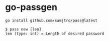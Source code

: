 # go-passgen

`go install github.com/samjtro/pass@latest`

```
$ pass new [len]
len (type: int) = Length of desired password
```